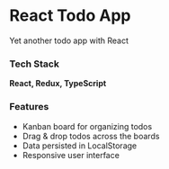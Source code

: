 # React Todo App

Yet another todo app with React

### Tech Stack

**React, Redux, TypeScript**

### Features

- Kanban board for organizing todos
- Drag & drop todos across the boards
- Data persisted in LocalStorage
- Responsive user interface
